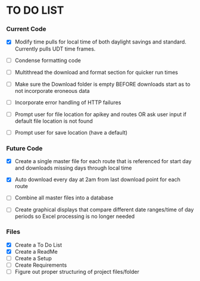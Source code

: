 TO DO LIST
===========

### Current Code
- [x] Modify time pulls for local time of both daylight savings and standard. Currently pulls UDT time frames.
- [ ] Condense formatting code
- [ ] Multithread the download and format section for quicker run times
- [ ] Make sure the Download folder is empty BEFORE downloads start as to not incorporate eroneous data
- [ ] Incorporate error handling of HTTP failures
- [ ] Prompt user for file location for apikey and routes OR ask user input if default file location is not found
- [ ] Prompt user for save location (have a default)

 
### Future Code
- [x] Create a single master file for each route that is referenced for start day and downloads missing days through local time
- [x] Auto download every day at 2am from last download point for each route
- [ ] Combine all master files into a database
- [ ] Create graphical displays that compare different date ranges/time of day periods so Excel processing is no longer needed
 
 
### Files
- [x] Create a To Do List
- [x] Create a ReadMe
- [ ] Create a Setup
- [ ] Create Requirements
- [ ] Figure out proper structuring of project files/folder